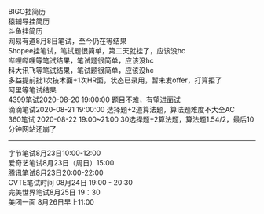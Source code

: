 BIGO挂简历  
猿辅导挂简历  
斗鱼挂简历  
网易有道8月8日笔试，至今仍在等结果  
Shopee挂笔试，笔试题很简单，第二天就挂了，应该没hc  
哔哩哔哩等笔试结果，笔试题很简单，应该没hc  
科大讯飞等笔试结果，笔试题很简单，应该没hc  
多益提前批1次技术面+1次HR面，状态已录用，暂未发offer，打算拒了  
阿里等笔试结果  
4399笔试2020-08-20 19:00:00  题目不难，有望进面试  
滴滴笔试2020-08-21 19:00:00  选择题+2道算法题，算法题难度不大全AC  
360笔试 2020-08-22 19:00~21:00  30选择题+2算法题，算法题1.54/2，最后10分钟网站还崩了  

--------------------------------------------------  

字节笔试8月23日10:00-12:00  
爱奇艺笔试8月23日（周日）15:00  
腾讯笔试8月23日20:00-22:00  
CVTE笔试时间 08月24日 19:00 - 20:30  
完美世界笔试8月25日 19：30  
美团一面 8月26日早上11:00  
